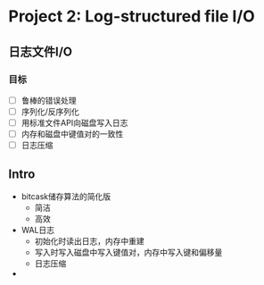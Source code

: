# Project 2: Log-structured file I/O

## 日志文件I/O

### 目标

- [ ] 鲁棒的错误处理
- [ ] 序列化/反序列化
- [ ] 用标准文件API向磁盘写入日志
- [ ] 内存和磁盘中键值对的一致性
- [ ] 日志压缩

## Intro

- bitcask储存算法的简化版
  - 简洁
  - 高效
- WAL日志
  - 初始化时读出日志，内存中重建
  - 写入时写入磁盘中写入键值对，内存中写入键和偏移量
  - 日志压缩
- 

